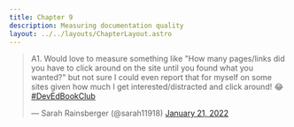 ```yaml
---
title: Chapter 9
description: Measuring documentation quality
layout: ../../layouts/ChapterLayout.astro
---
```

<blockquote class="twitter-tweet" data-dnt="true"><p lang="en" dir="ltr">A1. Would love to measure something like &quot;How many pages/links did you have to click around on the site until you found what you wanted?&quot; but not sure I could even report that for myself on some sites given how much I get interested/distracted and click around! 😂 <a href="https://twitter.com/hashtag/DevEdBookClub?src=hash&amp;ref_src=twsrc%5Etfw">#DevEdBookClub</a></p>&mdash; Sarah Rainsberger (@sarah11918) <a href="https://twitter.com/sarah11918/status/1484350009931751433?ref_src=twsrc%5Etfw">January 21, 2022</a></blockquote> <script async src="https://platform.twitter.com/widgets.js" charset="utf-8"></script>